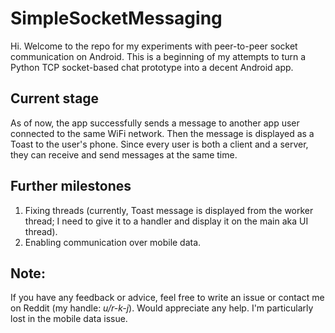 # SimpleSocketMessaging
Hi. Welcome to the repo for my experiments with peer-to-peer socket communication on Android. This is a beginning of my attempts to turn a Python TCP socket-based chat prototype into a decent Android app.

## Current stage
As of now, the app successfully sends a message to another app user connected to the same WiFi network. Then the message is displayed as a Toast to the user's phone. Since every user is both a client and a server, they can receive and send messages at the same time.

## Further milestones
1. Fixing threads (currently, Toast message is displayed from the worker thread; I need to give it to a handler and display it on the main aka UI thread).
2. Enabling communication over mobile data.

## Note:
If you have any feedback or advice, feel free to write an issue or contact me on Reddit (my handle: *u/r-k-j*). Would appreciate any help. I'm particularly lost in the mobile data issue.
